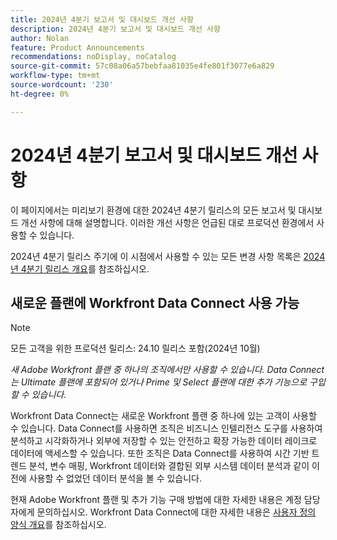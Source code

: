 ```yaml
---
title: 2024년 4분기 보고서 및 대시보드 개선 사항
description: 2024년 4분기 보고서 및 대시보드 개선 사항
author: Nolan
feature: Product Announcements
recommendations: noDisplay, noCatalog
source-git-commit: 57c08a06a57bebfaa81035e4fe801f3077e6a829
workflow-type: tm+mt
source-wordcount: '230'
ht-degree: 0%

---
```


# 2024년 4분기 보고서 및 대시보드 개선 사항

이 페이지에서는 미리보기 환경에 대한 2024년 4분기 릴리스의 모든 보고서 및 대시보드 개선 사항에 대해 설명합니다. 이러한 개선 사항은 언급된 대로 프로덕션 환경에서 사용할 수 있습니다.

2024년 4분기 릴리스 주기에 이 시점에서 사용할 수 있는 모든 변경 사항 목록은 [2024년 4분기 릴리스 개요](/help/quicksilver/product-announcements/product-releases/24-q4-release-activity/24-q4-release-overview.md)를 참조하십시오.

## 새로운 플랜에 Workfront Data Connect 사용 가능

>[!NOTE]
>
>모든 고객을 위한 프로덕션 릴리스: 24.10 릴리스 포함(2024년 10월)
>
>_새 Adobe Workfront 플랜 중 하나의 조직에서만 사용할 수 있습니다. Data Connect는 Ultimate 플랜에 포함되어 있거나 Prime 및 Select 플랜에 대한 추가 기능으로 구입할 수 있습니다._

Workfront Data Connect는 새로운 Workfront 플랜 중 하나에 있는 고객이 사용할 수 있습니다. Data Connect를 사용하면 조직은 비즈니스 인텔리전스 도구를 사용하여 분석하고 시각화하거나 외부에 저장할 수 있는 안전하고 확장 가능한 데이터 레이크로 데이터에 액세스할 수 있습니다. 또한 조직은 Data Connect를 사용하여 시간 기반 트렌드 분석, 변수 매핑, Workfront 데이터와 결합된 외부 시스템 데이터 분석과 같이 이전에 사용할 수 없었던 데이터 분석을 볼 수 있습니다.

현재 Adobe Workfront 플랜 및 추가 기능 구매 방법에 대한 자세한 내용은 계정 담당자에게 문의하십시오. Workfront Data Connect에 대한 자세한 내용은 [사용자 정의 양식 개요](/help/quicksilver/administration-and-setup/customize-workfront/create-manage-custom-forms/custom-forms-overview.md)를 참조하십시오.
